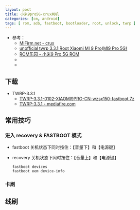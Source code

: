 ```yaml
---
layout: post
title: 小米9pro5G-crux刷机
categories: [cm, android]
tags: [ rom, adb, fastboot, bootloader, root, unlock, twrp ]
---
```


* 参考： 
  * [MiFirm.net - crux](https://mifirm.net/model/crux.ttt)
  * [unofficial twrp 3.3.1 Root Xiaomi MI 9 Pro(MI9 Pro 5G)](https://unofficialtwrp.com/twrp-3-3-1-root-xiaomi-mi-9-pro/)
  * [ROM乐园 - 小米9 Pro 5G ROM](http://www.romleyuan.com/rom/romlist?mid=555)
  * []()
  * []()


## 下载

* TWRP-3.3.1
  * [TWRP-3.3.1-0102-XIAOMI9PRO-CN-wzsx150-fastboot.7z](https://mifirm.net/downloadtwrp/86)
  * [TWRP-3.3.1 - mediafire.com](https://download853.mediafire.com/dfmc4fwy3nig/d4ln8e8zki6zmhg/331+MI+9+Pro.rar)



## 常用技巧

### 进入 recovery & FASTBOOT 模式

* fastboot
  关机状态下同时按住：【音量下】和【电源键】

* recovery
  关机状态下同时按住：【音量上】和【电源键】

  ~~~
  fastboot devices
  fastboot oem device-info
  ~~~


### 卡刷







## 线刷





























